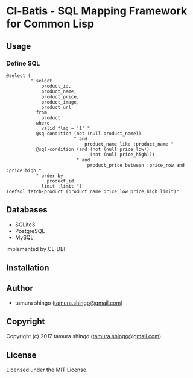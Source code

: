 # Cl-Batis - SQL Mapping Framework for Common Lisp

## Usage

### Define SQL

```common-lisp
@select (
         " select
             product_id,
             product_name,
             product_price,
             product_image,
             product_url
           from
             product
           where
             valid_flag = '1' "
           @sq-condition (not (null product_name))
                         " and
                             product_name like :product_name "
           @sql-condition (and (not (null price_low))
                               (not (null price_high)))
                          " and
                              product_price between :price_row and :price_high "
           " order by
               product_id
             limit :limit ")
(defsql fetch-product (product_name price_low price_high limit)"
```

## Databases

* SQLite3
* PostgreSQL
* MySQL

implemented by CL-DBI

## Installation


## Author

* tamura shingo (tamura.shingo@gmail.com)

## Copyright

Copyright (c) 2017 tamura shingo (tamura.shingo@gmail.com)

## License

Licensed under the MIT License.
